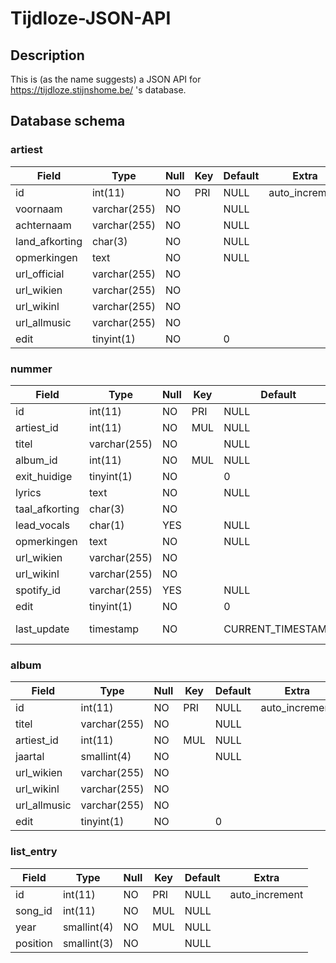 # Tijdloze-JSON-API

## Description

This is (as the name suggests) a JSON API for https://tijdloze.stijnshome.be/ 's database.

## Database schema

### artiest

| Field          | Type         | Null | Key | Default | Extra          |
| -------------- | ------------ | ---- | --- | ------- | -------------- |
| id             | int(11)      | NO   | PRI | NULL    | auto_increment |
| voornaam       | varchar(255) | NO   |     | NULL    |                |
| achternaam     | varchar(255) | NO   |     | NULL    |                |
| land_afkorting | char(3)      | NO   |     | NULL    |                |
| opmerkingen    | text         | NO   |     | NULL    |                |
| url_official   | varchar(255) | NO   |     |         |                |
| url_wikien     | varchar(255) | NO   |     |         |                |
| url_wikinl     | varchar(255) | NO   |     |         |                |
| url_allmusic   | varchar(255) | NO   |     |         |                |
| edit           | tinyint(1)   | NO   |     | 0       |                |

### nummer

| Field          | Type         | Null | Key | Default           | Extra                       |
| -------------- | ------------ | ---- | --- | ----------------- | --------------------------- |
| id             | int(11)      | NO   | PRI | NULL              | auto_increment              |
| artiest_id     | int(11)      | NO   | MUL | NULL              |                             |
| titel          | varchar(255) | NO   |     | NULL              |                             |
| album_id       | int(11)      | NO   | MUL | NULL              |                             |
| exit_huidige   | tinyint(1)   | NO   |     | 0                 |                             |
| lyrics         | text         | NO   |     | NULL              |                             |
| taal_afkorting | char(3)      | NO   |     |                   |                             |
| lead_vocals    | char(1)      | YES  |     | NULL              |                             |
| opmerkingen    | text         | NO   |     | NULL              |                             |
| url_wikien     | varchar(255) | NO   |     |                   |                             |
| url_wikinl     | varchar(255) | NO   |     |                   |                             |
| spotify_id     | varchar(255) | YES  |     | NULL              |                             |
| edit           | tinyint(1)   | NO   |     | 0                 |                             |
| last_update    | timestamp    | NO   |     | CURRENT_TIMESTAMP | on update CURRENT_TIMESTAMP |

### album

| Field        | Type         | Null | Key | Default | Extra          |
| ------------ | ------------ | ---- | --- | ------- | -------------- |
| id           | int(11)      | NO   | PRI | NULL    | auto_increment |
| titel        | varchar(255) | NO   |     | NULL    |                |
| artiest_id   | int(11)      | NO   | MUL | NULL    |                |
| jaartal      | smallint(4)  | NO   |     | NULL    |                |
| url_wikien   | varchar(255) | NO   |     |         |                |
| url_wikinl   | varchar(255) | NO   |     |         |                |
| url_allmusic | varchar(255) | NO   |     |         |                |
| edit         | tinyint(1)   | NO   |     | 0       |                |

### list_entry

| Field    | Type        | Null | Key | Default | Extra          |
| -------- | ----------- | ---- | --- | ------- | -------------- |
| id       | int(11)     | NO   | PRI | NULL    | auto_increment |
| song_id  | int(11)     | NO   | MUL | NULL    |                |
| year     | smallint(4) | NO   | MUL | NULL    |                |
| position | smallint(3) | NO   |     | NULL    |                |

